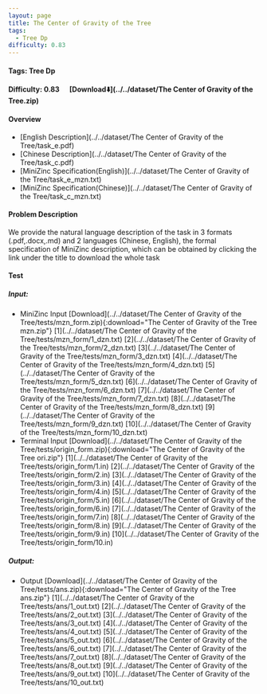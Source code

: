 ```yaml
---
layout: page
title: The Center of Gravity of the Tree
tags:
  - Tree Dp
difficulty: 0.83
---
```


#### Tags: Tree Dp
#### Difficulty: 0.83 &nbsp;&nbsp;&nbsp;&nbsp; [Download⬇️](../../dataset/The Center of Gravity of the Tree.zip)
#### Overview
- [English Description](../../dataset/The Center of Gravity of the Tree/task_e.pdf)
- [Chinese Description](../../dataset/The Center of Gravity of the Tree/task_c.pdf)
- [MiniZinc Specification(English)](../../dataset/The Center of Gravity of the Tree/task_e_mzn.txt)
- [MiniZinc Specification(Chinese)](../../dataset/The Center of Gravity of the Tree/task_c_mzn.txt)

#### Problem Description
We provide the natural language description of the task in 3 formats (.pdf,.docx,.md) and 2 languages (Chinese, English), the formal specification of MiniZinc description, which can be obtained by clicking the link under the title to download the whole task
#### Test
##### Input:
- MiniZinc Input [Download](../../dataset/The Center of Gravity of the Tree/tests/mzn_form.zip){:download="The Center of Gravity of the Tree mzn.zip"} [1](../../dataset/The Center of Gravity of the Tree/tests/mzn_form/1_dzn.txt) [2](../../dataset/The Center of Gravity of the Tree/tests/mzn_form/2_dzn.txt) [3](../../dataset/The Center of Gravity of the Tree/tests/mzn_form/3_dzn.txt) [4](../../dataset/The Center of Gravity of the Tree/tests/mzn_form/4_dzn.txt) [5](../../dataset/The Center of Gravity of the Tree/tests/mzn_form/5_dzn.txt) [6](../../dataset/The Center of Gravity of the Tree/tests/mzn_form/6_dzn.txt) [7](../../dataset/The Center of Gravity of the Tree/tests/mzn_form/7_dzn.txt) [8](../../dataset/The Center of Gravity of the Tree/tests/mzn_form/8_dzn.txt) [9](../../dataset/The Center of Gravity of the Tree/tests/mzn_form/9_dzn.txt) [10](../../dataset/The Center of Gravity of the Tree/tests/mzn_form/10_dzn.txt) 
- Terminal Input [Download](../../dataset/The Center of Gravity of the Tree/tests/origin_form.zip){:download="The Center of Gravity of the Tree ori.zip"} [1](../../dataset/The Center of Gravity of the Tree/tests/origin_form/1.in) [2](../../dataset/The Center of Gravity of the Tree/tests/origin_form/2.in) [3](../../dataset/The Center of Gravity of the Tree/tests/origin_form/3.in) [4](../../dataset/The Center of Gravity of the Tree/tests/origin_form/4.in) [5](../../dataset/The Center of Gravity of the Tree/tests/origin_form/5.in) [6](../../dataset/The Center of Gravity of the Tree/tests/origin_form/6.in) [7](../../dataset/The Center of Gravity of the Tree/tests/origin_form/7.in) [8](../../dataset/The Center of Gravity of the Tree/tests/origin_form/8.in) [9](../../dataset/The Center of Gravity of the Tree/tests/origin_form/9.in) [10](../../dataset/The Center of Gravity of the Tree/tests/origin_form/10.in) 

##### Output:
- Output [Download](../../dataset/The Center of Gravity of the Tree/tests/ans.zip){:download="The Center of Gravity of the Tree ans.zip"} [1](../../dataset/The Center of Gravity of the Tree/tests/ans/1_out.txt) [2](../../dataset/The Center of Gravity of the Tree/tests/ans/2_out.txt) [3](../../dataset/The Center of Gravity of the Tree/tests/ans/3_out.txt) [4](../../dataset/The Center of Gravity of the Tree/tests/ans/4_out.txt) [5](../../dataset/The Center of Gravity of the Tree/tests/ans/5_out.txt) [6](../../dataset/The Center of Gravity of the Tree/tests/ans/6_out.txt) [7](../../dataset/The Center of Gravity of the Tree/tests/ans/7_out.txt) [8](../../dataset/The Center of Gravity of the Tree/tests/ans/8_out.txt) [9](../../dataset/The Center of Gravity of the Tree/tests/ans/9_out.txt) [10](../../dataset/The Center of Gravity of the Tree/tests/ans/10_out.txt) 

